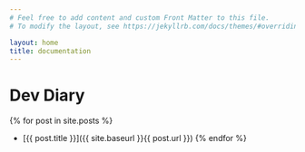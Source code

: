 ```yaml
---
# Feel free to add content and custom Front Matter to this file.
# To modify the layout, see https://jekyllrb.com/docs/themes/#overriding-theme-defaults

layout: home
title: documentation
---
```


# Dev Diary
  {% for post in site.posts %}
  - [{{ post.title }}]({{ site.baseurl }}{{ post.url }})
  {% endfor %}